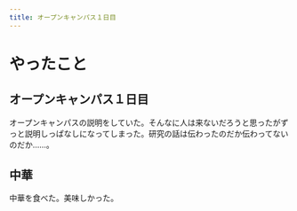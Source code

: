 ```yaml
---
title: オープンキャンパス１日目
---
```


# やったこと

## オープンキャンパス１日目

オープンキャンパスの説明をしていた。そんなに人は来ないだろうと思ったがずっと説明しっぱなしになってしまった。研究の話は伝わったのだか伝わってないのだか……。

## 中華

中華を食べた。美味しかった。
